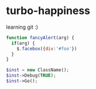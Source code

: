# turbo-happiness
learning git :)
```javascript
function fancyAlert(arg) {
  if(arg) {
    $.facebox({div:'#foo'})
  }
}
```
```php
$inst = new ClassName();
$inst->Debug(TRUE);
$inst->Go();
```